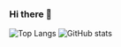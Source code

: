 ### Hi there 👋

<!--
**VitorHugoOli/VitorHugoOli** is a ✨ _special_ ✨ repository because its `README.md` (this file) appears on your GitHub profile.


Here are some ideas to get you started:

- 🔭 I’m currently working on ...
- 🌱 I’m currently learning ...
- 👯 I’m looking to collaborate on ...
- 🤔 I’m looking for help with ...
- 💬 Ask me about ...
- 📫 How to reach me: ...
- 😄 Pronouns: ...
- ⚡ Fun fact: ...
-->


![Top Langs](https://github-readme-stats.vercel.app/api/top-langs/?username=vitorhugooli&theme=tokyonight)
![GitHub stats](https://github-readme-stats.vercel.app/api?username=vitorhugooli&show_icons=true&theme=tokyonight&count_private=true&include_all_commits=true)

